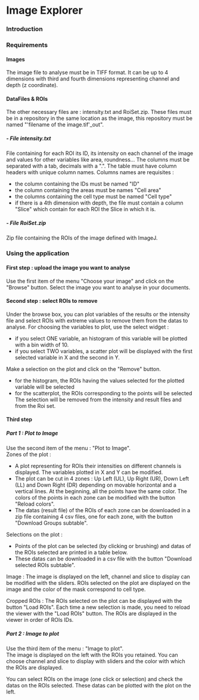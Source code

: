 # Image Explorer

### Introduction 

### Requirements 
#### Images 
The image file to analyse must be in TIFF format. It can be up to 4 dimensions with third and fourth dimensions representing channel and depth (z coordinate). 

#### DataFiles & ROIs
The other necessary files are : intensity.txt and RoiSet.zip. These files must be in a repository in the same location as the image, this repository must be named "'filename of the image.tif'_out". 

##### - File intensity.txt 
File containing for each ROI its ID, its intensity on each channel of the image and values for other variables like area, roundness... 
The columns must be separated with a tab, decimals with a ".". 
The table must have column headers with unique column names. Columns names are requisites : 
- the column containing the IDs must be named "ID"
- the column containing the areas must be names "Cell area"
- the columns containing the cell type must be named "Cell type"
- if there is a 4th dimension with depth, the file must contain a column "Slice" which contain for each ROI the Slice in which it is. 

##### - File RoiSet.zip
Zip file containing the ROIs of the image defined with ImageJ. 

### Using the application 
#### First step : upload the image you want to analyse 
Use the first item of the menu "Choose your image" and click on the "Browse" button. Select the image you want to analyse in your documents. 

#### Second step : select ROIs to remove
Under the browse box, you can plot variables of the results or the intensity file and select ROIs with extreme values to remove them from the datas to analyse. For choosing the variables to plot, use the select widget : 
* if you select ONE variable, an histogram of this variable will be plotted with a bin width of 10. 
* if you select TWO variables, a scatter plot will be displayed with the first selected variable in X and the second in Y. 

Make a selection on the plot and click on the "Remove" button. 
* for the histogram, the ROIs having the values selected for the plotted variable will be selected 
* for the scatterplot, the ROIs corresponding to the points will be selected
The selection will be removed from the intensity and result files and from the Roi set. 

#### Third step 
##### Part 1 : Plot to Image
Use the second item of the menu : "Plot to Image". <br>
Zones of the plot : 
* A plot representing for ROIs their intensities on different channels is displayed. The variables plotted in X and Y can be modified. 
* The plot can be cut in 4 zones : Up Left (UL), Up Right (UR), Down Left (LL) and Down Right (DR) depending on movable horizontal and a vertical lines. At the beginning, all the points have the same color. The colors of the points in each zone can be modified with the button "Reload colors".
* The datas (result file) of the ROIs of each zone can be downloaded in a zip file containing 4 csv files, one for each zone, with the button "Download Groups subtable". 


Selections on the plot :
* Points of the plot can be selected (by clicking or brushing) and datas of the ROIs selected are printed in a table below. 
* These datas can be downloaded in a csv file with the button "Download selected ROIs subtable". 

Image : 
The image is displayed on the left, channel and slice to display can be modified with the sliders. 
ROIs selected on the plot are displayed on the image and the color of the mask correspond to cell type. 

Cropped ROIs : 
The ROIs selected on the plot can be displayed with the button "Load ROIs". Each time a new selection is made, you need to reload the viewer with the "Load ROIs" button. 
The ROIs are displayed in the viewer in order of ROIs IDs. 

##### Part 2 : Image to plot 
Use the third item of the menu : "Image to plot". <br> 
The image is displayed on the left with the ROIs you retained. You can choose channel and slice to display with sliders and the color with which the ROIs are displayed. <br> 

You can select ROIs on the image (one click or selection) and check the datas on the ROIs selected. These datas can be plotted with the plot on the left. 
